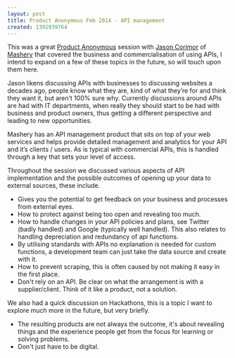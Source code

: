 ```yaml
---
layout: post
title: Product Anonymous Feb 2014 - API management
created: 1392939764
---
```


This was a great <a href="http://productanonymous.com/" target="_blank">Product Anonymous</a> session with <a href="http://au.linkedin.com/pub/jason-cormier/15/131/744" target="_blank">Jason Corimor</a> of <a href="http://www.mashery.com/" target="_blank">Mashery</a> that covered the business and commercialisation of using APIs, I intend to expand on a few of these topics in the future, so will touch upon them here.

Jason likens discussing APIs with businesses to discussing websites a decades ago, people know what they are, kind of what they’re for and think they want it, but aren’t 100% sure why. Currently discussions around APIs are had with IT departments, when really they should start to be had with business and product owners, thus getting a different perspective and leading to new opportunities.

Mashery has an API management product that sits on top of your web services and helps provide detailed management and analytics for your API and it’s clients / users. As is typical with commercial APIs, this is handled through a key that sets your level of access.

Throughout the session we discussed various aspects of API implementation and the possible outcomes of opening up your data to external sources, these include.<ul><li class="p1">Gives you the potential to get feedback on your business and processes from external eyes.</li><li class="p1">How to protect against being too open and revealing too much.</li><li class="p1">How to handle changes in your API policies and plans, see Twitter (badly handled) and Google (typically well handled). This also relates to handling depreciation and redundancy of api functions.</li><li class="p1">By utilising standards with APIs no explanation is needed for custom functions, a development team can just take the data source and create with it.</li><li class="p1">How to prevent scraping, this is often caused by not making it easy in the first place.</li><li class="p1">Don't rely on an API. Be clear on what the arrangement is with a supplier/client. Think of it like a product, not a solution.</li></ul>

We also had a quick discussion on Hackathons, this is a topic I want to explore much more in the future, but very briefly.<ul><li class="p1">The resulting products are not always the outcome, it's about revealing things and the experience people get from the focus for learning or solving problems. </li><li class="p1">Don't just have to be digital. </li></ul>
